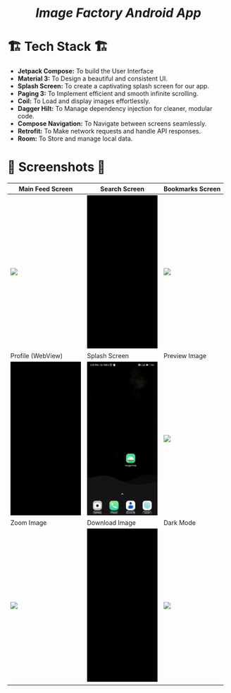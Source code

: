

<h1 align = "center">
<b><i>Image Factory Android App</i></b>
</h1>


# :building_construction: Tech Stack :building_construction:

- **Jetpack Compose:** To build the User Interface
- **Material 3:** To Design a beautiful and consistent UI.
- **Splash Screen:** To create a captivating splash screen for our app.
- **Paging 3:** To Implement efficient and smooth infinite scrolling.
- **Coil:** To Load and display images effortlessly.
- **Dagger Hilt:** To Manage dependency injection for cleaner, modular code.
- **Compose Navigation:** To Navigate between screens seamlessly.
- **Retrofit:** To Make network requests and handle API responses.
- **Room:** To Store and manage local data.

# :camera_flash: **Screenshots** :camera_flash:

| Main Feed Screen                  | Search Screen                     | Bookmarks Screen                  |
|-----------------------------------|-----------------------------------|-----------------------------------|
| <img width="160" src="./readme-assets/2.gif"> | <img width="160" src="./readme-assets/7.gif">  | <img width="160" src="./readme-assets/8.gif"> |
| Profile (WebView)                 | Splash Screen                     | Preview Image                     | 
| <img width="160" src="./readme-assets/6.gif"> | <img width="160" src="./readme-assets/1.gif">  | <img width="160" src="./readme-assets/3.gif"> |
| Zoom Image                        | Download Image                    | Dark Mode                         |
| <img width="160" src="./readme-assets/4.gif"> | <img width="160" src="./readme-assets/5.gif">  | <img width="160" src="./readme-assets/9.gif"> |
